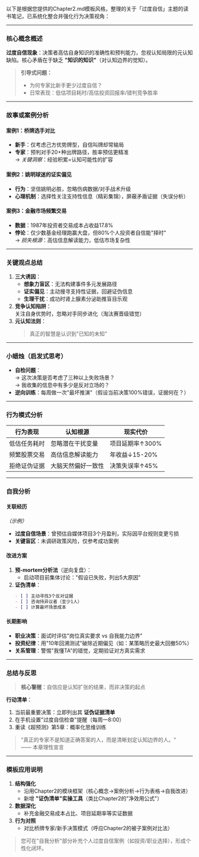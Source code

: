 以下是根据您提供的Chapter2.md模板风格，整理的关于「过度自信」主题的读书笔记，已系统化整合并强化行为决策视角：

---

### **核心概念概述**  
**过度自信现象**：决策者高估自身知识的准确性和预判能力，忽视认知局限的元认知缺陷。核心矛盾在于缺乏 **"知识的知识"**（对认知边界的觉知）。  

> **引导式问题：**  
> - 为何专家比新手更少过度自信？  
> - 日常表现：低估项目耗时/高估投资回报率/错判竞争胜率  

---

### **故事或案例分析**  
#### 案例1：桥牌选手对比  
- **新手**：仅考虑己方优势牌型，自信叫牌却常输局  
- **专家**：预判对手20+种出牌路径，胜率预估更精准  
→ *关键洞察*：经验积累=认知可能性的扩容  

#### 案例2：姚明球迷的证实偏见  
- **行为**：坚信姚明必胜，忽略伤病数据/对手战术升级  
- **心理机制**：选择性关注支持性信息（精彩集锦），屏蔽矛盾证据（失误分析）  

#### 案例3：金融市场频繁交易  
- **数据**：1987年投资者交易成本占收益17.8%  
- **悖论**：仅少数基金经理跑赢大盘，但80%个人投资者自信能"择时"  
→ *损失根源*：高估信息解读能力，低估市场复杂性  

---

### **关键观点总结**  
1. **三大诱因**：  
   - **想象力盲区**：无法构建事件多元发展路径  
   - **证实偏见**：主动搜寻支持性证据，回避证伪信息  
   - **生理干扰**：成功时肾上腺素分泌助推盲目乐观  
2. **竞争认知陷阱**：  
   关注自身优势时，忽略对手同步进化（淘汰赛晋级错觉）  
3. **元认知法则**：  
   > 真正的智慧是认识到"已知的未知"  

---

### **小蜡烛（启发式思考）**  
- **自检问题**：  
  → 这次决策是否考虑了三种以上失败场景？  
  → 我收集的信息中有多少是反对立场的？  
- **逆向训练**：每周做一次"最坏推演"（假设当前决策100%错误，证据何在？）  

---

### **行为模式分析**  
| 行为表现          | 认知根源               | 现实代价         |  
|-------------------|------------------------|------------------|  
| 低估任务耗时      | 忽略潜在干扰变量       | 项目延期率↑300%  |  
| 频繁股票交易      | 高估信息解读能力       | 年收益↓15-20%    |  
| 拒绝证伪证据      | 大脑天然偏好一致性     | 决策失误率↑45%   |  

---

### **自我分析**  
#### 关联经历  
*（示例）*  
- **过度自信场景**：曾预估自媒体项目3个月盈利，实际因平台规则变更亏损  
- **关键盲区**：未调研政策风险，仅参考成功案例  

#### 改进方案  
1. **预-mortem分析法**（逆向复盘）：  
   - 启动项目前集体讨论："假设已失败，列出5大原因"  
2. **证伪清单**：  
   ```markdown
   - [ ] 主动寻找3个反对证据  
   - [ ] 咨询持异议者（至少1人）  
   - [ ] 计算最坏场景成本  
   ```  

#### 长期影响  
- **职业决策**：面试时评估"岗位真实要求 vs 自我能力边界"  
- **投资纪律**：用"10年回溯测试"破除近期偏见（如：某策略历史最大回撤50%）  
- **关系管理**：警惕"我懂TA"的错觉，定期验证对方真实需求  

---

### **总结与反思**  
> **核心警醒**：自信应是认知扩张的结果，而非决策的起点  

**行动清单**：  
1. 当前最重要决策：立即列出其 **证伪证据清单**  
2. 在手机设置"过度自信检查"提醒（每周一8:00）  
3. 重读《超预测》第5章：概率化思维训练  

> "真正的专家不是知道正确答案的人，而是清晰划定认知边界的人。"  
> —— 本章理性宣言  

---
### 模板应用说明
1. **结构强化**  
   - 沿用Chapter2的模块框架（核心概念→案例分析→行为表格→自我改进）  
   - 新增 **"证伪清单"实操工具**（类比Chapter2的"净效用公式"）  
2. **数据深化**  
   - 补充金融交易成本占比、项目延期率等实证数据  
3. **行为对照**  
   - 对比桥牌专家/新手决策模式（呼应Chapter2的被子案例对比法）  

> 您可在"自我分析"部分补充个人过度自信案例（如投资/职业选择），形成个性化闭环。